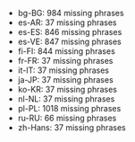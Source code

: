 - bg-BG: 984 missing phrases
- es-AR: 37 missing phrases
- es-ES: 846 missing phrases
- es-VE: 847 missing phrases
- fi-FI: 844 missing phrases
- fr-FR: 37 missing phrases
- it-IT: 37 missing phrases
- ja-JP: 37 missing phrases
- ko-KR: 37 missing phrases
- nl-NL: 37 missing phrases
- pl-PL: 1018 missing phrases
- ru-RU: 66 missing phrases
- zh-Hans: 37 missing phrases
